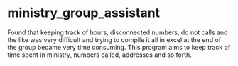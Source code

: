 # ministry_group_assistant
Found that keeping track of hours, disconnected numbers, do not calls and the like was very difficult and trying to compile it all in excel at the end of the group became very time consuming. This program aims to keep track of time spent in ministry, numbers called, addresses and so forth.
